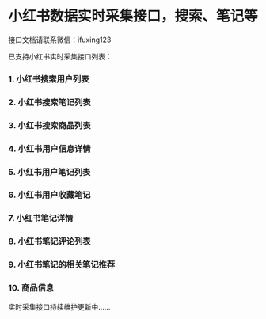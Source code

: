 # 小红书数据实时采集接口，搜索、笔记等


接口文档请联系微信：ifuxing123

已支持小红书实时采集接口列表：

### 1. 小红书搜索用户列表 
### 2. 小红书搜索笔记列表
### 3. 小红书搜索商品列表
### 4. 小红书用户信息详情
### 5. 小红书用户笔记列表
### 6. 小红书用户收藏笔记
### 7. 小红书笔记详情
### 8. 小红书笔记评论列表
### 9. 小红书笔记的相关笔记推荐
### 10. 商品信息



实时采集接口持续维护更新中……


